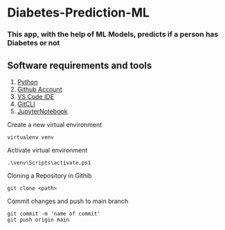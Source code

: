# Diabetes-Prediction-ML
### This app, with the help of ML Models,  predicts if a person has Diabetes or not


## Software requirements and tools
1. [Python](https://www.python.org/downloads/)
2. [Github Account](https://github.com/)
3. [VS Code IDE](https://code.visualstudio.com/)
4. [GitCLI](https://git-scm.com/book/en/v2/Getting-Started-The-Command-Line)
5. [JupyterNotebook](https://jupyter.org/)

Create a new virtual environment

```
virtualenv venv
```

Activate virtual environment

```
.\venv\Scripts\activate.ps1
```


Cloning a Repository in Githib 

```
git clone <path>
```

Commit changes and push to main branch
 
```
git commit -m 'name of commit'
git push origin main
```